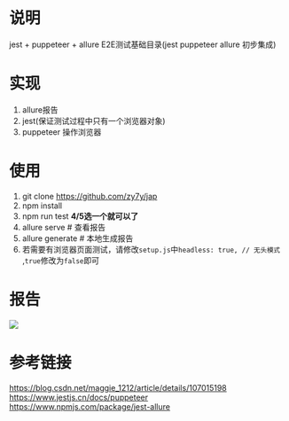 # 说明
jest + puppeteer + allure E2E测试基础目录(jest puppeteer allure 初步集成)
# 实现
1. allure报告
2. jest(保证测试过程中只有一个浏览器对象)
3. puppeteer 操作浏览器
# 使用
1. git clone https://github.com/zy7y/jap
2. npm install
3. npm run test
**4/5选一个就可以了**
4. allure serve  # 查看报告
5. allure generate # 本地生成报告
6. 若需要有浏览器页面测试，请修改`setup.js`中`headless: true, // 无头模式` ,`true`修改为`false`即可

# 报告
![](https://gitee.com/zy7y/blog_images/raw/master/img/20210126191747.png)
# 参考链接
https://blog.csdn.net/maggie_1212/article/details/107015198
https://www.jestjs.cn/docs/puppeteer
https://www.npmjs.com/package/jest-allure